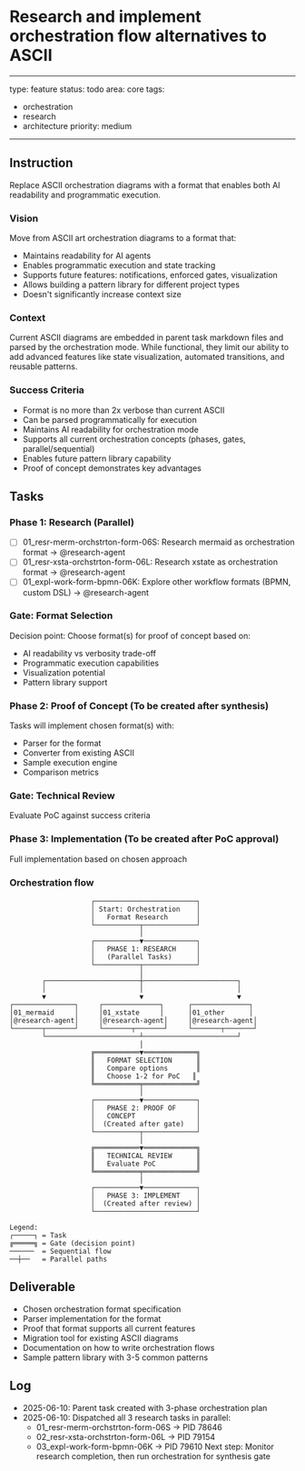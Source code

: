# Research and implement orchestration flow alternatives to ASCII

---
type: feature
status: todo
area: core
tags:
  - orchestration
  - research
  - architecture
priority: medium
---


## Instruction
Replace ASCII orchestration diagrams with a format that enables both AI readability and programmatic execution.

### Vision
Move from ASCII art orchestration diagrams to a format that:
- Maintains readability for AI agents
- Enables programmatic execution and state tracking
- Supports future features: notifications, enforced gates, visualization
- Allows building a pattern library for different project types
- Doesn't significantly increase context size

### Context
Current ASCII diagrams are embedded in parent task markdown files and parsed by the orchestration mode. While functional, they limit our ability to add advanced features like state visualization, automated transitions, and reusable patterns.

### Success Criteria
- Format is no more than 2x verbose than current ASCII
- Can be parsed programmatically for execution
- Maintains AI readability for orchestration mode
- Supports all current orchestration concepts (phases, gates, parallel/sequential)
- Enables future pattern library capability
- Proof of concept demonstrates key advantages

## Tasks
### Phase 1: Research (Parallel)
- [ ] 01_resr-merm-orchstrton-form-06S: Research mermaid as orchestration format → @research-agent
- [ ] 01_resr-xsta-orchstrton-form-06L: Research xstate as orchestration format → @research-agent
- [ ] 01_expl-work-form-bpmn-06K: Explore other workflow formats (BPMN, custom DSL) → @research-agent

### Gate: Format Selection
Decision point: Choose format(s) for proof of concept based on:
- AI readability vs verbosity trade-off
- Programmatic execution capabilities
- Visualization potential
- Pattern library support

### Phase 2: Proof of Concept (To be created after synthesis)
Tasks will implement chosen format(s) with:
- Parser for the format
- Converter from existing ASCII
- Sample execution engine
- Comparison metrics

### Gate: Technical Review
Evaluate PoC against success criteria

### Phase 3: Implementation (To be created after PoC approval)
Full implementation based on chosen approach

### Orchestration flow
```
                    ┌─────────────────────────┐
                    │ Start: Orchestration    │
                    │   Format Research       │
                    └───────────┬─────────────┘
                                │
                    ┌───────────▼─────────────┐
                    │   PHASE 1: RESEARCH     │
                    │   (Parallel Tasks)      │
                    └───────────┬─────────────┘
                                │
        ┌───────────────────────┼───────────────────────┐
        │                       │                       │
        ▼                       ▼                       ▼
┌───────────────┐     ┌──────────────┐      ┌──────────────┐
│01_mermaid     │     │01_xstate     │      │01_other      │
│@research-agent│     │@research-agent│     │@research-agent│
└───────┬───────┘     └───────┬───────┘     └───────┬───────┘
        └───────────────────────┴───────────────────────┘
                                │
                    ╔═══════════▼═════════════╗
                    ║   FORMAT SELECTION      ║
                    ║   Compare options       ║
                    ║   Choose 1-2 for PoC   ║
                    ╚═══════════╤═════════════╝
                                │
                    ┌───────────▼─────────────┐
                    │   PHASE 2: PROOF OF     │
                    │   CONCEPT               │
                    │  (Created after gate)   │
                    └───────────┬─────────────┘
                                │
                    ╔═══════════▼═════════════╗
                    ║   TECHNICAL REVIEW      ║
                    ║   Evaluate PoC          ║
                    ╚═══════════╤═════════════╝
                                │
                    ┌───────────▼─────────────┐
                    │   PHASE 3: IMPLEMENT    │
                    │  (Created after review) │
                    └─────────────────────────┘

Legend:
┌─────┐ = Task
╔═════╗ = Gate (decision point)
──────  = Sequential flow
──┼──   = Parallel paths
```

## Deliverable
- Chosen orchestration format specification
- Parser implementation for the format
- Proof that format supports all current features
- Migration tool for existing ASCII diagrams
- Documentation on how to write orchestration flows
- Sample pattern library with 3-5 common patterns

## Log
- 2025-06-10: Parent task created with 3-phase orchestration plan
- 2025-06-10: Dispatched all 3 research tasks in parallel:
  - 01_resr-merm-orchstrton-form-06S → PID 78646
  - 02_resr-xsta-orchstrton-form-06L → PID 79154
  - 03_expl-work-form-bpmn-06K → PID 79610
  Next step: Monitor research completion, then run orchestration for synthesis gate
